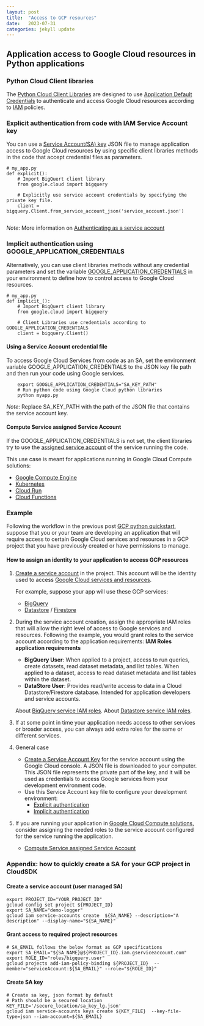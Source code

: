 ```yaml
---
layout: post
title:  "Access to GCP resources"
date:   2023-07-31
categories: jekyll update
---
```


## Application access to Google Cloud resources in Python applications
### Python Cloud Client libraries
The [Python Cloud Client Libraries](https://cloud.google.com/python/docs/reference?l=python) are designed to use 
[Application Default Credentials](https://cloud.google.com/docs/authentication/application-default-credentials) to authenticate
and access Google Cloud resources according to [IAM](https://cloud.google.com/iam) policies.

### Explicit authentication from code with IAM Service Account key  
You can use a [Service Account(SA) key](https://cloud.google.com/iam/docs/keys-create-delete) JSON file to manage 
application access to Google Cloud resources by using specific client libraries methods in the code that accept 
credential files as parameters.
 

```pyhton
# my_app.py
def explicit():
    # Import BigQuert client library
    from google.cloud import bigquery
    
    # Explicitly use service account credentials by specifying the private key file.
    client = bigquery.Client.from_service_account_json('service_account.json')
    
```     

*Note*: More information on [Authenticating as a service account](https://cloud.google.com/docs/authentication/production#auth-cloud-explicit-python)

### Implicit authentication using GOOGLE_APPLICATION_CREDENTIALS
Alternatively, you can use  client libraries methods without any credential parameters and set the variable
[GOOGLE_APPLICATION_CREDENTIALS](https://cloud.google.com/docs/authentication/application-default-credentials) in your
environment to define how to control access to Google Cloud resources.

```pyhton
# my_app.py
def implicit_():
    # Import BigQuert client library
    from google.cloud import bigquery
    
    # Client Libraries use credentials according to GOOGLE_APPLICATION_CREDENTIALS 
    client = bigquery.Client()

```        

#### Using a Service Account credential file
To access Google Cloud Services from code as an SA, set the environment variable GOOGLE_APPLICATION_CREDENTIALS to the 
JSON key file path and then run your code using Google services.  

```shell 
    export GOOGLE_APPLICATION_CREDENTIALS="SA_KEY_PATH"
    # Run python code using Google Cloud python libraries
    python myapp.py
```

*Note*: Replace SA_KEY_PATH with the path of the JSON file that contains the service account key.


#### Compute Service assigned Service Account
If the GOOGLE_APPLICATION_CREDENTIALS is not set, the client libraries try to use the 
[assigned service account](https://cloud.google.com/docs/authentication/application-default-credentials#attached-saservice)
of the service running the code.  

This use case is meant for applications running in Google Cloud Compute solutions:  
* [Google Compute Engine](https://cloud.google.com/compute/docs/access/create-enable-service-accounts-for-instances) 
* [Kubernetes](https://cloud.google.com/kubernetes-engine/docs/how-to/workload-identity)
* [Cloud Run](https://cloud.google.com/run/docs/securing/service-identity)
* [Cloud Functions](https://cloud.google.com/functions/docs/securing/function-identity)  

    


### Example
Following the workflow in the previous post  [GCP python quickstart](2023-07-27-gcp-python-quickstart.md), suppose that 
you or your team are developing  an application that will require access to certain Google Cloud services and resources 
in a GCP project that you have previously created or have permissions to manage.

#### How to assign an identity to your application to access GCP resources 

1. [Create a service account](https://cloud.google.com/iam/docs/samples/iam-create-service-account) in the project.
   This account will be the identity used to access [Google Cloud services and resources](https://cloud.google.com/products).  
  
   For example, suppose your app will use these GCP services: 
     * [BigQuery](https://cloud.google.com/bigquery) 
     * [Datastore](https://cloud.google.com/datastore)  / [Firestore](https://cloud.google.com/firestore)

2. During the service account creation, assign the appropriate IAM  roles that will allow the 
right level of access to Google services and resources. 
    Following the example, you would grant roles to the service account according to the application requirements:
   **IAM Roles application requirements**
   * **BigQuery User**: When applied to a project, access to run queries, create datasets, read dataset metadata, and list tables. When applied to a dataset, access to read dataset metadata and list tables within the dataset.
   * **DataStore User**: Provides read/write access to data in a Cloud Datastore/Firestore database. Intended for application developers and service accounts.
   
    About [BigQuery service IAM roles](https://cloud.google.com/bigquery/docs/access-control#bigquery).
    About [Datastore service IAM roles](https://cloud.google.com/datastore/docs/access/iam#iam_roles).

3. If at some point in time your application needs access to other services or broader access, you can always add extra 
roles for the same or different services.

4. General case 
   * [Create a Service Account Key](https://cloud.google.com/iam/docs/creating-managing-service-account-keys#console) 
      for the service account using the Google Cloud console. 
      A JSON file is downloaded to your computer. This JSON file represents the private part of the key, and it will be
      used as credentials to access Google services from your development environment code. 
   * Use this Service Account key file to configure your development environment:      
      * [Explicit authentication](#explicit-authentication-from-code-with-iam-service-account-key)  
      * [Implicit authentication](#implicit-authentication-using-google_application_credentials)

5. If you are running your application in [Google Cloud Compute solutions](https://cloud.google.com/products/compute), 
consider assigning the needed roles to the service account configured for the service running the application.
   * [Compute Service assigned Service Account](#compute-service-assigned-service-account)




### Appendix:  how to quickly create a SA for your GCP project in CloudSDK
#### Create a service account (user managed SA)
```shell
export PROJECT_ID="YOUR_PROJECT_ID"
gcloud config set project ${PROJECT_ID}
export SA_NAME="demo-logger"
gcloud iam service-accounts create  ${SA_NAME} --description="A description" --display-name="${SA_NAME}"
```
#### Grant access to required project resources 
```shell
# SA_EMAIL follows the below format as GCP specifications
export SA_EMAIL="${SA_NAME}@${PROJECT_ID}.iam.gserviceaccount.com"
export ROLE_ID="roles/bigquery.user"
gcloud projects add-iam-policy-binding ${PROJECT_ID}  --member="serviceAccount:${SA_EMAIL}" --role="${ROLE_ID}"
```
#### Create SA key
```shell
# Create sa key, json format by default
# Path should be a secured location 
KEY_FILE='/secure_location/sa_key_lg.json'
gcloud iam service-accounts keys create ${KEY_FILE}  --key-file-type=json --iam-account=${SA_EMAIL}
```
